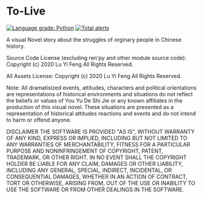 # To-Live
[![Language grade: Python](https://img.shields.io/lgtm/grade/python/g/LuYifeng112/To-Live.svg?logo=lgtm&logoWidth=18)](https://lgtm.com/projects/g/LuYifeng112/To-Live/context:python)
[![Total alerts](https://img.shields.io/lgtm/alerts/g/LuYifeng112/To-Live.svg?logo=lgtm&logoWidth=18)](https://lgtm.com/projects/g/LuYifeng112/To-Live/alerts/)
 
A visual Novel story about the struggles of orginary people in Chinese history.

Source Code License (excluding ren'py and other module source code):
Copyright (c) 2020 Lu Yi Feng
All Rights Reserved.

All Assets License:
Copyright (c) 2020 Lu Yi Feng
All Rights Reserved.
 
Note:
All dramatisized events, attitudes, characters and political orientations are representations of historical environments and situations do not reflect the beliefs or values of You Yu De Shi Jie or any known affiliates in the production of this visual novel. These situations are presented as a representation of historical attitudes reactions and events and do not intend to harm or offend anyone.

DISCLAIMER
THE SOFTWARE IS PROVIDED "AS IS", WITHOUT WARRANTY OF ANY KIND,
EXPRESS OR IMPLIED, INCLUDING BUT NOT LIMITED TO ANY WARRANTIES OF
MERCHANTABILITY, FITNESS FOR A PARTICULAR PURPOSE AND NONINFRINGEMENT
OF COPYRIGHT, PATENT, TRADEMARK, OR OTHER RIGHT. IN NO EVENT SHALL THE
COPYRIGHT HOLDER BE LIABLE FOR ANY CLAIM, DAMAGES OR OTHER LIABILITY,
INCLUDING ANY GENERAL, SPECIAL, INDIRECT, INCIDENTAL, OR CONSEQUENTIAL
DAMAGES, WHETHER IN AN ACTION OF CONTRACT, TORT OR OTHERWISE, ARISING
FROM, OUT OF THE USE OR INABILITY TO USE THE SOFTWARE OR FROM
OTHER DEALINGS IN THE SOFTWARE.
